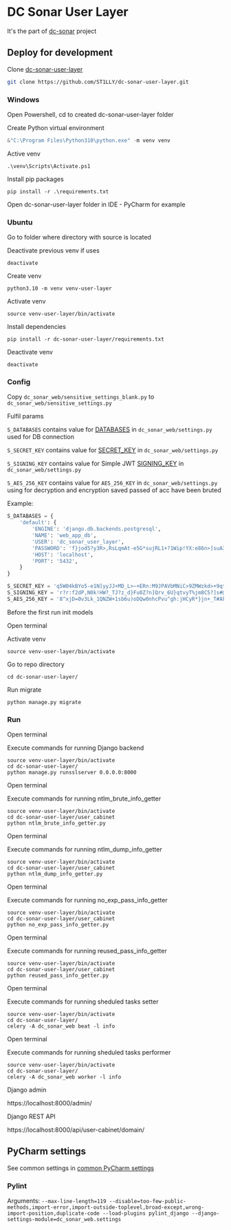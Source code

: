 # DC Sonar User Layer

It's the part of [dc-sonar](https://github.com/ST1LLY/dc-sonar) project

## Deploy for development

Clone [dc-sonar-user-layer](https://github.com/ST1LLY/dc-sonar-user-layer)

```bash
git clone https://github.com/ST1LLY/dc-sonar-user-layer.git
```

### Windows

Open Powershell, cd to created dc-sonar-user-layer folder

Create Python virtual environment

```powershell
&"C:\Program Files\Python310\python.exe" -m venv venv
```

Active venv

```
.\venv\Scripts\Activate.ps1
```

Install pip packages

```
pip install -r .\requirements.txt
```

Open dc-sonar-user-layer folder in IDE - PyCharm for example

### Ubuntu

Go to folder where directory with source is located

Deactivate previous venv if uses

```shell
deactivate
```

Create venv

```shell
python3.10 -m venv venv-user-layer
```

Activate venv

```shell
source venv-user-layer/bin/activate
```

Install dependencies

```shell
pip install -r dc-sonar-user-layer/requirements.txt
```

Deactivate venv

```
deactivate
```

### Config

Copy `dc_sonar_web/sensitive_settings_blank.py` to `dc_sonar_web/sensitive_settings.py`

Fulfil params

`S_DATABASES` contains value for [DATABASES](https://docs.djangoproject.com/en/4.0/ref/settings/#databases) in `dc_sonar_web/settings.py` used for DB connection

`S_SECRET_KEY` contains value for [SECRET_KEY](https://docs.djangoproject.com/en/4.0/howto/deployment/checklist/#secret-key) in `dc_sonar_web/settings.py` 

`S_SIGNING_KEY` contains value for Simple JWT [SIGNING_KEY](https://django-rest-framework-simplejwt.readthedocs.io/en/latest/settings.html#signing-key)  in `dc_sonar_web/settings.py`

`S_AES_256_KEY` contains value for `AES_256_KEY` in `dc_sonar_web/settings.py` using for decryption and  encryption saved passed of acc have been bruted

Example:

```python
S_DATABASES = {
    'default': {
        'ENGINE': 'django.db.backends.postgresql',
        'NAME': 'web_app_db',
        'USER': 'dc_sonar_user_layer',
        'PASSWORD': 'f}jod5?y3R>,RsLqmAt-e5G*sujRL1+?1Wip!YX:e86n>]suA3n)V!:YqeE~*LVN',
        'HOST': 'localhost',
        'PORT': '5432',
    }
}

S_SECRET_KEY = 'q5W04kBYo5-e1N]yyJJ+MD_L>~+ERn:M9JPAVbMNiC>9ZMWzkd>+9qtsvAPdc?)F'
S_SIGNING_KEY = 'r?r:f2dP,N0k!HW?_TJ?z_d}Fu0Z?n]Qrv_6U}qtvyT%jm8C5?]s#@E2W6oKc3uc'
S_AES_256_KEY = '8^xjD=0v3Lk_1QNZW+1sb6u)oDQw0nhcPvu^gh:jHCyR*}jn+_T#Ak%*>3p_yvZe'
```

Before the first run init models

Open terminal

Activate venv

```shell
source venv-user-layer/bin/activate
```

Go to repo directory

```shell
cd dc-sonar-user-layer/
```

Run migrate

```shell
python manage.py migrate
```

### Run

Open terminal

Execute commands for running Django backend

```
source venv-user-layer/bin/activate
cd dc-sonar-user-layer/
python manage.py runsslserver 0.0.0.0:8000
```

Open terminal

Execute commands for running ntlm_brute_info_getter

```
source venv-user-layer/bin/activate
cd dc-sonar-user-layer/user_cabinet
python ntlm_brute_info_getter.py
```

Open terminal

Execute commands for running ntlm_dump_info_getter

```
source venv-user-layer/bin/activate
cd dc-sonar-user-layer/user_cabinet
python ntlm_dump_info_getter.py
```

Open terminal

Execute commands for running no_exp_pass_info_getter

```
source venv-user-layer/bin/activate
cd dc-sonar-user-layer/user_cabinet
python no_exp_pass_info_getter.py
```

Open terminal

Execute commands for running reused_pass_info_getter

```
source venv-user-layer/bin/activate
cd dc-sonar-user-layer/user_cabinet
python reused_pass_info_getter.py
```

Open terminal

Execute commands for running sheduled tasks setter

```
source venv-user-layer/bin/activate
cd dc-sonar-user-layer/
celery -A dc_sonar_web beat -l info
```

Open terminal

Execute commands for running sheduled tasks performer

```
source venv-user-layer/bin/activate
cd dc-sonar-user-layer/
celery -A dc_sonar_web worker -l info
```

Django admin

https://localhost:8000/admin/

Django REST API

https://localhost:8000/api/user-cabinet/domain/

## PyCharm settings

See common settings in [common PyCharm settings](https://github.com/ST1LLY/dc-sonar#pycharm-settings)

### Pylint

Arguments: `--max-line-length=119 --disable=too-few-public-methods,import-error,import-outside-toplevel,broad-except,wrong-import-position,duplicate-code --load-plugins pylint_django --django-settings-module=dc_sonar_web.settings`